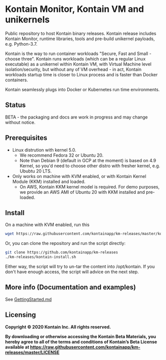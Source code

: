 # Kontain Monitor, Kontain VM and unikernels

Public repository to host Kontain binary releases. Kontain release includes Kontain Monitor, runtime libraries, tools and pre-build unikernel payloads, e.g. Python-3.7.

Kontain is the way to run container workloads "Secure, Fast and Small - choose three". Kontain runs workloads (which can be a regular Linux executable) as a unikernel within Kontain VM, with Virtual Machine level isolation/security, but without any of VM overhead - in act, Kontain workloads startup time is closer to Linux process and is faster than Docker containers.

Kontain seamlessly plugs into Docker or Kubernetes run time environments.

## Status

BETA - the packaging and docs are work in progress and may change without notice. 

## Prerequisites

* Linux distrution with kernel 5.0.
  * We recommend Fedora 32 or Ubuntu 20.
  * Note than Debian 9 (default in GCP at the moment) is based on 4.9 Kernel, so you'd need to choose other distro with fresher kernel, e.g. Ububtu 20 LTS. 
* Only works on machine with KVM enabled, or with Kontain Kernel Module (KKM) installed and loaded.
  * On AWS, Kontain KKM kernel model is required. For demo purposes, we provide an AWS AMI of Ubuntu 20 with KKM installed and pre-loaded.

## Install

On a machine with KVM enabled, run this

```bash
wget https://raw.githubusercontent.com/kontainapp/km-releases/master/kontain-install.sh -O - -q | bash
```

Or, you can clone the repository and run the script directly:

```bash
git clone https://github.com/kontainapp/km-releases
./km-releases/kontain-install.sh
```

Either way, the script will try to un-tar the content into /opt/kontain. If you don't have enough access, the script will advice on the next step.

## More info (Documentation and examples)

See [GettingStarted.md](https://github.com/kontainapp/km-releases/blob/master/GettingStarted.md)

## Licensing 

**Copyright © 2020 Kontain Inc. All rights reserved.**

**By downloading or otherwise accessing the Kontain Beta Materials, you hereby agree to all of the terms and conditions of Kontain’s Beta License available at https://raw.githubusercontent.com/kontainapp/km-releases/master/LICENSE**

